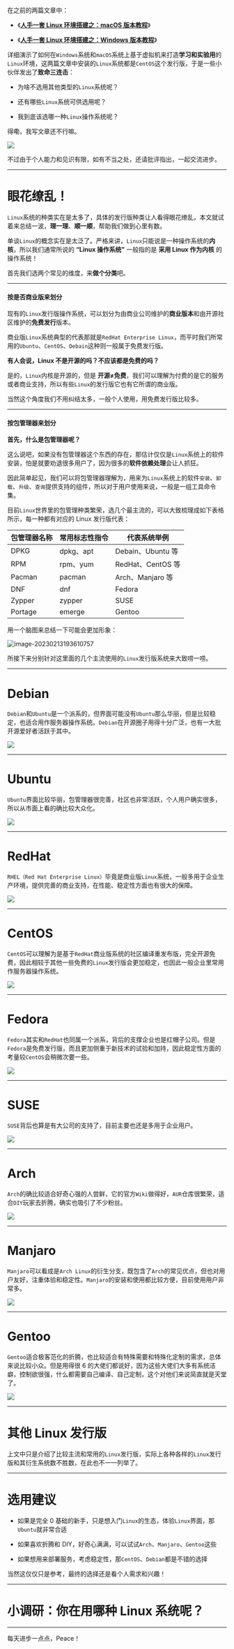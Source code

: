 在之前的两篇文章中：

*   《[**人手一套 Linux 环境搭建之：macOS 版本教程**](wiki/03/04/002/01)》
    
*   《[**人手一套 Linux 环境搭建之：Windows 版本教程**](wiki/03/04/003/01)》
    

详细演示了如何在`Windows`系统和`macOS`系统上基于虚拟机来打造**学习和实验用**的`Linux`环境，这两篇文章中安装的`Linux`系统都是`CentOS`这个发行版，于是一些小伙伴发出了**致命三连击**：

*   为啥不选用其他类型的`Linux`系统呢？
    
*   还有哪些`Linux`系统可供选用呢？
    
*   我到底该选哪一种`Linux`操作系统呢？
    

得嘞，我写文章还不行嘛。

![](assets/01_images/640-167628827370918.png)

不过由于个人能力和见识有限，如有不当之处，还请批评指出，一起交流进步。

* * *

眼花缭乱！
=====

`Linux`系统的种类实在是太多了，具体的发行版种类让人看得眼花缭乱，本文就试着来总结一波，**理一理**、**顺一顺**，帮助我们做到心里有数。

单谈`Linux`的概念实在是太泛了。严格来讲，`Linux`只能说是一种操作系统的**内核**，所以我们通常所说的 **“Linux 操作系统”** 一般指的是 **采用 Linux 作为内核** 的操作系统！

首先我们选两个常见的维度，来**做个分类**吧。

* * *

#### 按是否商业版来划分

现有的`Linux`发行版操作系统，可以划分为由商业公司维护的**商业版本**和由开源社区维护的**免费发行**版本。

商业版`Linux`系统典型的代表那就是`RedHat Enterprise Linux`，而平时我们所常用的`Ubuntu`、`CentOS`、`Debain`这种则一般属于免费发行版。

**有人会说，Linux 不是开源的吗？不应该都是免费的吗？**

是的，`Linux`内核是开源的，但是 **开源≠免费**，我们可以理解为付费的是它的服务或者商业支持，所以有些`Linux`的发行版它也有它所谓的商业版。

当然这个角度我们不用纠结太多，一般个人使用，用免费发行版比较多。

* * *

#### 按包管理器来划分

**首先，什么是包管理器呢？**

这么说吧，如果没有包管理器这个东西的存在，那估计仅仅是`Linux`系统上的软件安装，怕是就要劝退很多用户了，因为很多的**软件依赖处理**会让人抓狂。

因此简单起见，我们可以将包管理器理解为，用来为`Linux`系统上的软件`安装`、`卸载`、`升级`、`查询`提供支持的组件，所以对于用户使用来说，一般是一组工具命令集。

目前`Linux`世界里的包管理种类繁荣，选几个最主流的，可以大致梳理成如下表格所示，每一种都有对应的 Linux 发行版代表：

<table data-tool="mdnice编辑器"><thead><tr><th>包管理器名称</th><th>常用标志性指令</th><th>代表系统举例</th></tr></thead><tbody><tr><td>DPKG</td><td>dpkg、apt</td><td>Debain、Ubuntu 等</td></tr><tr><td>RPM</td><td>rpm、yum</td><td>RedHat、CentOS 等</td></tr><tr><td>Pacman</td><td>pacman</td><td>Arch、Manjaro 等</td></tr><tr><td>DNF</td><td>dnf</td><td>Fedora</td></tr><tr><td>Zypper</td><td>zypper</td><td>SUSE</td></tr><tr><td>Portage</td><td>emerge</td><td>Gentoo</td></tr></tbody></table>

用一个脑图来总结一下可能会更加形象：

![image-20230213193610757](assets/01_images/image-20230213193610757.png)

所接下来分别针对这里面的几个主流使用的`Linux`发行版系统来大致唠一唠。

* * *

Debian
======

`Debian`和`Ubuntu`是一个派系的，但界面可能没有`Ubuntu`那么华丽，但是比较稳定，也适合用作服务器操作系统。`Debian`在开源圈子用得十分广泛，也有一大批开源爱好者活跃于其中。

![](assets/01_images/640.png)

* * *

Ubuntu
======

`Ubuntu`界面比较华丽，包管理器很完善，社区也非常活跃，个人用户确实很多，所以从市面上看的确比较大众化。

![](assets/01_images/640-16762881936232.png)

* * *

RedHat
======

`RHEL（Red Hat Enterprise Linux）`毕竟是商业版`Linux`系统，一般多用于企业生产环境，提供完善的商业支持，在性能、稳定性方面也有很大的保障。

![](assets/01_images/640-16762881958584.png)

* * *

CentOS
======

`CentOS`可以理解为是基于`RedHat`商业版系统的社区编译重发布版，完全开源免费，因此相较于其他一些免费的`Linux`发行版会更加稳定，也因此一般企业里常用作服务器操作系统。

![](assets/01_images/640-16762881989576.png)

* * *

Fedora
======

`Fedora`其实和`RedHat`也同属一个派系，背后的支撑企业也是红帽子公司。但是`Fedora`是免费发行版，而且更加侧重于新技术的试验和加持，因此稳定性方面的考量较`CentOS`会稍微次要一些。

![](assets/01_images/640-16762882015478.png)

* * *

SUSE
====

`SUSE`背后也算是有大公司的支持了，目前主要也还是多用于企业用户。

![](assets/01_images/640-167628820375210.png)

* * *

Arch
====

`Arch`的确比较适合好奇心强的人尝鲜，它的官方`Wiki`做得好，`AUR`仓库很繁荣，适合`DIY`玩家去折腾，确实也吸引了不少粉丝。

![](assets/01_images/640-167628820601312.png)

* * *

Manjaro
=======

`Manjaro`可以看成是`Arch Linux`的衍生分支，既包含了`Arch`的常见优点，但也对用户友好，注重体验和稳定性。`Manjaro`的安装和使用都比较方便，目前使用用户非常多。

![](assets/01_images/640-167628820821214.png)

* * *

Gentoo
======

`Gentoo`适合极客范化的折腾，也比较适合有特殊需要和特殊化定制的需求，总体来说比较小众。但是用得很 6 的大佬们都说好，因为这些大佬们大多有系统洁癖，控制欲很强，什么都需要自己编译、自己定制，这个对他们来说简直就是天堂了。

![](assets/01_images/640-167628821093916.png)

* * *

其他 Linux 发行版
============

上文中只是介绍了比较主流和常用的`Linux`发行版，实际上各种各样的`Linux`发行版和其衍生系统数不胜数，在此也不一一列举了。

* * *

选用建议
====

*   如果是完全 0 基础的新手，只是想入门`Linux`的生态，体验`Linux`界面，那`Ubuntu`就非常合适
    
*   如果喜欢折腾和 DIY，好奇心满满，可以试试`Arch`、`Manjaro`、`Gentoo`这些
    
*   如果想用来部署服务，考虑稳定性，那`CentOS`、`Debian`都是不错的选择
    

当然这仅仅只是参考，最终的选择还是看个人需求和兴趣！

* * *

小调研：你在用哪种 Linux 系统呢？
====================

* * *

每天进步一点点，Peace！
